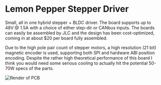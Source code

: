 # Lemon Pepper Stepper Driver
Small, all in one hybrid stepper + BLDC driver. The board supports up to 48V @ 1.5A with a choice of either step-dir or CANbus inputs.
The boards can easily be assembled by JLC and the design has been cost-optimized, coming in at about $20 per board fully assembled. 

Due to the high pole pair count of stepper motors, a high resolution (21 bit) magnetic encoder is used, supporting both SPI and hardware ABI position encoding. 
Despite the rather high theoretical performance of this board I think you would need some serious cooling to actually hit the potential 50-70W specs of the parts.

![Render of PCB](/render.jpg)
